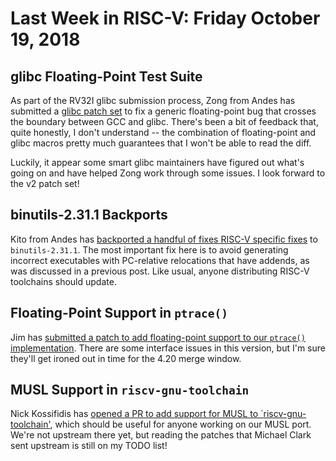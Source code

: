 # Last Week in RISC-V: Friday October 19, 2018

## glibc Floating-Point Test Suite

As part of the RV32I glibc submission process, Zong from Andes has
submitted a [glibc patch
set](https://sourceware.org/ml/libc-alpha/2018-10/msg00236.html) to fix
a generic floating-point bug that crosses the boundary between GCC and
glibc.  There's been a bit of feedback that, quite honestly, I don't
understand -- the combination of floating-point and glibc macros pretty
much guarantees that I won't be able to read the diff.

Luckily, it appear some smart glibc maintainers have figured out what's
going on and have helped Zong work through some issues.  I look forward
to the v2 patch set!

## binutils-2.31.1 Backports

Kito from Andes has [backported a handful of
fixes RISC-V specific
fixes](https://github.com/riscv/riscv-binutils-gdb/pull/162) to
`binutils-2.31.1`.  The most important fix here is to avoid generating
incorrect executables with PC-relative relocations that have addends, as
was discussed in a previous post.  Like usual, anyone distributing
RISC-V toolchains should update.

## Floating-Point Support in `ptrace()`

Jim has [submitted a patch to add floating-point support to our `ptrace()`
implementation](http://lists.infradead.org/pipermail/linux-riscv/2018-October/001828.html).
There are some interface issues in this version, but I'm sure they'll
get ironed out in time for the 4.20 merge window.

## MUSL Support in `riscv-gnu-toolchain`

Nick Kossifidis has [opened a PR to add support for MUSL to
`riscv-gnu-toolchain'](https://github.com/riscv/riscv-gnu-toolchain/pull/386),
which should be useful for anyone working on our MUSL port.  We're not
upstream there yet, but reading the patches that Michael Clark sent
upstream is still on my TODO list!
